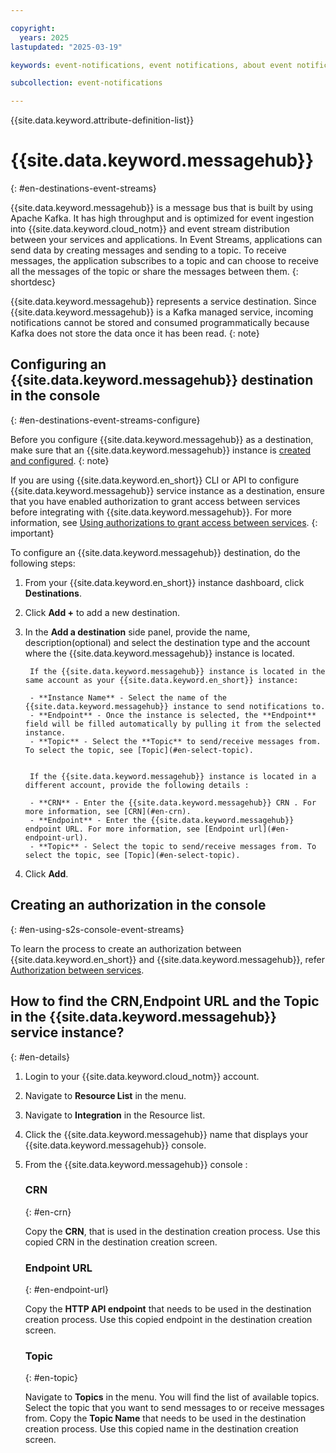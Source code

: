 ```yaml
---

copyright:
  years: 2025
lastupdated: "2025-03-19"

keywords: event-notifications, event notifications, about event notifications, destinations, Event Streams, event streams

subcollection: event-notifications

---
```


{{site.data.keyword.attribute-definition-list}}

# {{site.data.keyword.messagehub}}
{: #en-destinations-event-streams}

{{site.data.keyword.messagehub}} is a message bus that is built by using Apache Kafka. It has high throughput and is optimized for event ingestion into {{site.data.keyword.cloud_notm}} and event stream distribution between your services and applications. In Event Streams, applications can send data by creating messages and sending to a topic. To receive messages, the application subscribes to a topic and can choose to receive all the messages of the topic or share the messages between them. 
{: shortdesc}

{{site.data.keyword.messagehub}} represents a service destination. Since {{site.data.keyword.messagehub}} is a Kafka managed service, incoming notifications cannot be stored and consumed programmatically because Kafka does not store the data once it has been read.
{: note}


## Configuring an {{site.data.keyword.messagehub}} destination in the console
{: #en-destinations-event-streams-configure}

Before you configure {{site.data.keyword.messagehub}} as a destination, make sure that an {{site.data.keyword.messagehub}} instance is [created and configured](/docs/EventStreams?topic=EventStreams-quick_setup_guide&interface=ui).
{: note}

If you are using {{site.data.keyword.en_short}} CLI or API to configure {{site.data.keyword.messagehub}} service instance as a destination, ensure that you have enabled authorization to grant access between services before integrating with {{site.data.keyword.messagehub}}. For more information, see [Using authorizations to grant access between services](#en-using-s2s-console-event-streams).
{: important}

To configure an {{site.data.keyword.messagehub}} destination, do the following steps:

1. From your {{site.data.keyword.en_short}} instance dashboard, click **Destinations**.

1. Click **Add +** to add a new destination.

1. In the **Add a destination** side panel, provide the name, description(optional) and select the destination type and the account where the {{site.data.keyword.messagehub}} instance is located. 

        If the {{site.data.keyword.messagehub}} instance is located in the same account as your {{site.data.keyword.en_short}} instance:

        - **Instance Name** - Select the name of the {{site.data.keyword.messagehub}} instance to send notifications to. 
        - **Endpoint** - Once the instance is selected, the **Endpoint** field will be filled automatically by pulling it from the selected instance. 
        - **Topic** - Select the **Topic** to send/receive messages from. To select the topic, see [Topic](#en-select-topic). 


        If the {{site.data.keyword.messagehub}} instance is located in a different account, provide the following details :

        - **CRN** - Enter the {{site.data.keyword.messagehub}} CRN . For more information, see [CRN](#en-crn).
        - **Endpoint** - Enter the {{site.data.keyword.messagehub}} endpoint URL. For more information, see [Endpoint url](#en-endpoint-url).
        - **Topic** - Select the topic to send/receive messages from. To select the topic, see [Topic](#en-select-topic).

1. Click **Add**.

## Creating an authorization in the console
{: #en-using-s2s-console-event-streams}

To learn the process to create an authorization between {{site.data.keyword.en_short}} and {{site.data.keyword.messagehub}}, refer [Authorization between services](/docs/event-notifications?topic=event-notifications-en-using-s2s-authorization). 


## How to find the CRN,Endpoint URL and the Topic in the {{site.data.keyword.messagehub}} service instance?
{: #en-details}

1. Login to your {{site.data.keyword.cloud_notm}} account.

1. Navigate to **Resource List** in the menu.

1. Navigate to **Integration** in the Resource list.

1. Click the {{site.data.keyword.messagehub}} name that displays your {{site.data.keyword.messagehub}} console.

1. From the {{site.data.keyword.messagehub}} console : 

   ### CRN 
   {: #en-crn}
    
    Copy the **CRN**, that is used in the destination creation process. Use this copied CRN in the destination creation screen.

   ### Endpoint URL 
   {: #en-endpoint-url}

    Copy the **HTTP API endpoint** that needs to be used in the destination creation process. Use this copied endpoint in the destination creation screen.

   ### Topic
   {: #en-topic}

    Navigate to **Topics** in the menu. You will find the list of available topics. Select the topic that you want to send messages to or receive messages from. Copy the **Topic Name** that needs to be used in the destination creation process. Use this copied name in the destination creation screen.
